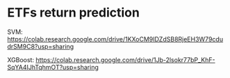 # ETFs return prediction

SVM: https://colab.research.google.com/drive/1KXoCM9IDZdSB8RjeEH3W79cdudrSM9C8?usp=sharing

XGBoost: https://colab.research.google.com/drive/1Jb-2lsokr77bP_KhF-SqYA4IJhTqhmOT?usp=sharing

